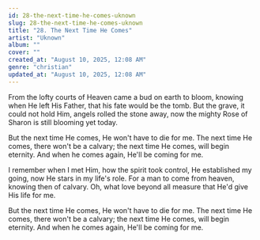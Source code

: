 ```yaml
---
id: 28-the-next-time-he-comes-uknown
slug: 28-the-next-time-he-comes-uknown
title: "28. The Next Time He Comes"
artist: "Uknown"
album: ""
cover: ""
created_at: "August 10, 2025, 12:08 AM"
genre: "christian"
updated_at: "August 10, 2025, 12:08 AM"
---
```


From the lofty courts of Heaven came a bud on earth to bloom, knowing when He left His Father, that his fate would be the tomb. But the grave, it could not hold Him, angels rolled the stone away, now the mighty Rose of Sharon is still blooming yet today.

But the next time He comes, He won't have to die for me. The next time He comes, there won't be a calvary; the next time He comes, will begin eternity. And when he comes again, He'll be coming for me. 

I remember when I met Him, how the spirit took control, He established my going, now He stars in my life's role. For a man to come from heaven, knowing then of calvary. Oh, what love beyond all measure that He'd give His life for me. 

But the next time He comes, He won't have to die for me. The next time He comes, there won't be a calvary; the next time He comes, will begin eternity. And when he comes again, He'll be coming for me. 